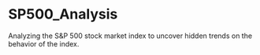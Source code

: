 # SP500_Analysis
Analyzing the S&amp;P 500 stock market index to uncover hidden trends on the behavior of the index.
